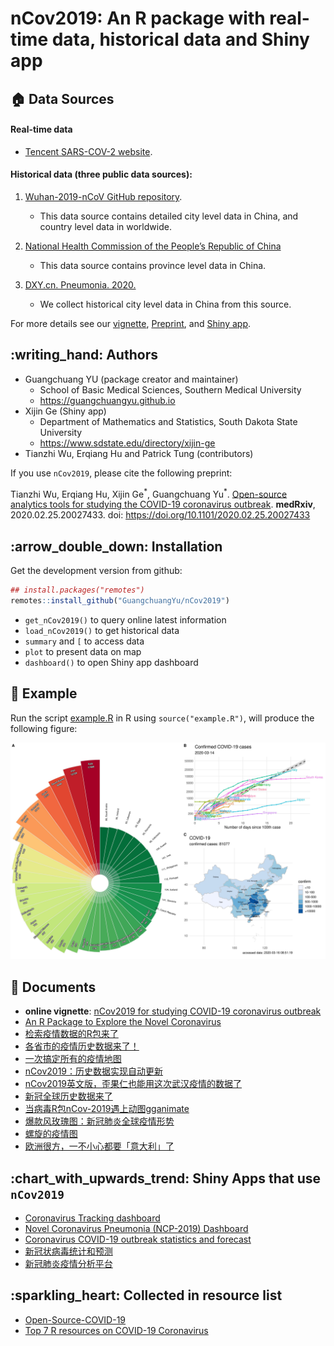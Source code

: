 # nCov2019: An R package with real-time data, historical data and Shiny app

## :house: Data Sources

#### Real-time data 

+ [Tencent SARS-COV-2 website](https://news.qq.com/zt2020/page/feiyan.htm). 

#### Historical data (three public data sources):

1. [Wuhan-2019-nCoV GitHub repository](https://github.com/canghailan/Wuhan-2019-nCoV).  

   - This data source contains detailed city level data in China, and country level data in worldwide.

2. [National Health Commission of the People’s Republic of China](http://www.nhc.gov.cn/xcs/yqtb/list_gzbd.shtml) 

    - This data source contains province level data in China.

3. [DXY.cn. Pneumonia. 2020.](https://ncov.dxy.cn/ncovh5/view/pneumonia) 

    - We collect historical city level data in China from this source.


For more details see our [vignette](https://guangchuangyu.github.io/nCov2019/), [Preprint](https://www.medrxiv.org/content/10.1101/2020.02.25.20027433v2), and [Shiny app](http://www.bcloud.org/e/).


## :writing\_hand: Authors

+ Guangchuang YU (package creator and maintainer)
    - School of Basic Medical Sciences, Southern Medical University
    - <https://guangchuangyu.github.io>
+ Xijin Ge (Shiny app)
    - Department of Mathematics and Statistics, South Dakota State University
    - <https://www.sdstate.edu/directory/xijin-ge>
+ Tianzhi Wu, Erqiang Hu and Patrick Tung (contributors)


If you use `nCov2019`, please cite the following preprint:

Tianzhi Wu, Erqiang Hu, Xijin Ge<sup>\*</sup>, Guangchuang Yu<sup>\*</sup>. [Open-source analytics tools for studying the COVID-19 coronavirus outbreak](https://www.medrxiv.org/content/10.1101/2020.02.25.20027433v2). **medRxiv**, 2020.02.25.20027433. doi: <https://doi.org/10.1101/2020.02.25.20027433> 


## :arrow\_double\_down: Installation

Get the development version from github:

``` r
## install.packages("remotes")
remotes::install_github("GuangchuangYu/nCov2019")
```

+ `get_nCov2019()` to query online latest information
+ `load_nCov2019()` to get historical data
+ `summary` and `[` to access data
+ `plot` to present data on map
+ `dashboard()` to open Shiny app dashboard

## :art: Example

Run the script [example.R](example.R) in R using `source("example.R")`, will produce the following figure:

![](nCov2019.jpg)

## :book: Documents

+ **online vignette**: [nCov2019 for studying COVID-19 coronavirus outbreak](https://guangchuangyu.github.io/nCov2019/)
+ [An R Package to Explore the Novel Coronavirus](https://towardsdatascience.com/an-r-package-to-explore-the-novel-coronavirus-590055738ad6)
+ [检索疫情数据的R包来了](https://mp.weixin.qq.com/s/_0D8ENb-4lGm4UV16Ok28A)
+ [各省市的疫情历史数据来了！](https://mp.weixin.qq.com/s/lrQWGKj-mReWrxfi_4Sw9A)
+ [一次搞定所有的疫情地图](https://mp.weixin.qq.com/s/iWyOvOoLDl2q9VCUEDY52A)
+ [nCov2019：历史数据实现自动更新](https://mp.weixin.qq.com/s/wTqeSVWZCH3YP8YzAj20EQ)
+ [nCov2019英文版，歪果仁也能用这次武汉疫情的数据了](https://mp.weixin.qq.com/s/u50yCKAGJfrcXgvHHhLbsA)
+ [新冠全球历史数据来了](https://mp.weixin.qq.com/s/tTmd7IJt9U9en62Hl1kBnw)
+ [当病毒R包nCov-2019遇上动图gganimate](https://mp.weixin.qq.com/s/54cAS4jOJEJw3_SvRJUjDg)
+ [爆款风玫瑰图：新冠肺炎全球疫情形势](https://mp.weixin.qq.com/s/ZIZr9zmxVIqjlAFQdK-t7A)
+ [螺旋的疫情图](https://mp.weixin.qq.com/s/lY1TpDqrMce5fB0_GsTlgA)
+ [欧洲很方，一不小心都要「意大利」了](https://mp.weixin.qq.com/s/m1FW20a7RJUhZ7MISkPrrg)


## :chart\_with\_upwards\_trend: Shiny Apps that use `nCov2019`

+ [Coronavirus Tracking dashboard](https://coronavirus.john-coene.com/)
+ [Novel Coronavirus Pneumonia (NCP-2019) Dashboard](https://github.com/gaospecial/NCPdashboard)
+ [Coronavirus COVID-19 outbreak statistics and forecast](http://www.bcloud.org/e/)
+ [新冠状病毒统计和预测](http://www.bcloud.org/v/)
+ [新冠肺炎疫情分析平台](http://14.215.135.56:3838/COVID-19-public/)

## :sparkling\_heart: Collected in resource list

+ [Open-Source-COVID-19](https://weileizeng.github.io/Open-Source-COVID-19/)
+ [Top 7 R resources on COVID-19 Coronavirus](https://www.statsandr.com/blog/top-r-resources-on-covid-19-coronavirus/)


